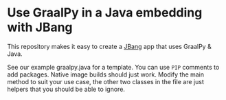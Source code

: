 # Use GraalPy in a Java embedding with JBang

This repository makes it easy to create a [JBang](https://www.jbang.dev/) app that uses GraalPy & Java.

See our example graalpy.java for a template. You can use `PIP` comments to add packages. Native image builds
should just work. Modify the main method to suit your use case, the other two classes in the file are just
helpers that you should be able to ignore.


